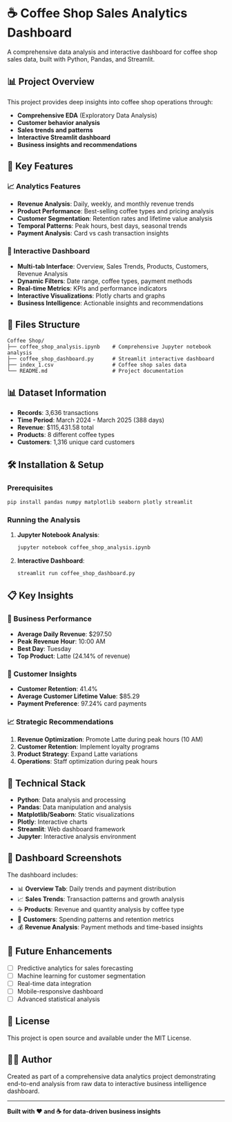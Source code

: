 # ☕ Coffee Shop Sales Analytics Dashboard

A comprehensive data analysis and interactive dashboard for coffee shop sales data, built with Python, Pandas, and Streamlit.

## 📊 Project Overview

This project provides deep insights into coffee shop operations through:
- **Comprehensive EDA** (Exploratory Data Analysis)
- **Customer behavior analysis**
- **Sales trends and patterns**
- **Interactive Streamlit dashboard**
- **Business insights and recommendations**

## 🎯 Key Features

### 📈 Analytics Features
- **Revenue Analysis**: Daily, weekly, and monthly revenue trends
- **Product Performance**: Best-selling coffee types and pricing analysis
- **Customer Segmentation**: Retention rates and lifetime value analysis
- **Temporal Patterns**: Peak hours, best days, seasonal trends
- **Payment Analysis**: Card vs cash transaction insights

### 🚀 Interactive Dashboard
- **Multi-tab Interface**: Overview, Sales Trends, Products, Customers, Revenue Analysis
- **Dynamic Filters**: Date range, coffee types, payment methods
- **Real-time Metrics**: KPIs and performance indicators
- **Interactive Visualizations**: Plotly charts and graphs
- **Business Intelligence**: Actionable insights and recommendations

## 📁 Files Structure

```
Coffee Shop/
├── coffee_shop_analysis.ipynb    # Comprehensive Jupyter notebook analysis
├── coffee_shop_dashboard.py      # Streamlit interactive dashboard
├── index_1.csv                   # Coffee shop sales data
└── README.md                     # Project documentation
```

## 📊 Dataset Information

- **Records**: 3,636 transactions
- **Time Period**: March 2024 - March 2025 (388 days)
- **Revenue**: $115,431.58 total
- **Products**: 8 different coffee types
- **Customers**: 1,316 unique card customers

## 🛠️ Installation & Setup

### Prerequisites
```bash
pip install pandas numpy matplotlib seaborn plotly streamlit
```

### Running the Analysis
1. **Jupyter Notebook Analysis**:
   ```bash
   jupyter notebook coffee_shop_analysis.ipynb
   ```

2. **Interactive Dashboard**:
   ```bash
   streamlit run coffee_shop_dashboard.py
   ```

## 📋 Key Insights

### 🎯 Business Performance
- **Average Daily Revenue**: $297.50
- **Peak Revenue Hour**: 10:00 AM
- **Best Day**: Tuesday
- **Top Product**: Latte (24.14% of revenue)

### 👥 Customer Insights
- **Customer Retention**: 41.4%
- **Average Customer Lifetime Value**: $85.29
- **Payment Preference**: 97.24% card payments

### 📈 Strategic Recommendations
1. **Revenue Optimization**: Promote Latte during peak hours (10 AM)
2. **Customer Retention**: Implement loyalty programs
3. **Product Strategy**: Expand Latte variations
4. **Operations**: Staff optimization during peak hours

## 🔧 Technical Stack

- **Python**: Data analysis and processing
- **Pandas**: Data manipulation and analysis
- **Matplotlib/Seaborn**: Static visualizations
- **Plotly**: Interactive charts
- **Streamlit**: Web dashboard framework
- **Jupyter**: Interactive analysis environment

## 📱 Dashboard Screenshots

The dashboard includes:
- 📊 **Overview Tab**: Daily trends and payment distribution
- 📈 **Sales Trends**: Transaction patterns and growth analysis
- ☕ **Products**: Revenue and quantity analysis by coffee type
- 👥 **Customers**: Spending patterns and retention metrics
- 💰 **Revenue Analysis**: Payment methods and time-based insights

## 🚀 Future Enhancements

- [ ] Predictive analytics for sales forecasting
- [ ] Machine learning for customer segmentation
- [ ] Real-time data integration
- [ ] Mobile-responsive dashboard
- [ ] Advanced statistical analysis

## 📄 License

This project is open source and available under the MIT License.

## 👨‍💻 Author

Created as part of a comprehensive data analytics project demonstrating end-to-end analysis from raw data to interactive business intelligence dashboard.

---
**Built with ❤️ and ☕ for data-driven business insights**
